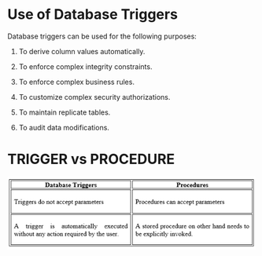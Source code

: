 # Use of Database Triggers
Database triggers can be used for the following purposes:
1. To derive column values automatically.

2. To enforce complex integrity constraints.

3. To enforce complex business rules.

4. To customize complex security authorizations.

5. To maintain replicate tables.

6. To audit data modifications.

# TRIGGER vs PROCEDURE
![alt text](https://raw.githubusercontent.com/muhk01/plsql_exercise/main/7.%20Trigger/2020-05-17_08-28-46-8f98f0f1bfc4e3eb68ebdcf651bc9a5d.png)

